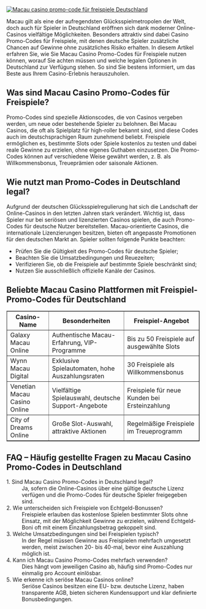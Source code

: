 [![Macau casino promo-code für freispiele Deutschland](https://123-caf.pages.dev/gitsignup.png)](https://vrmoo.ru/Bt82HjjY)

<div>   <p>Macau gilt als eine der aufregendsten Glücksspielmetropolen der Welt, doch auch für Spieler in Deutschland eröffnen sich dank moderner Online-Casinos vielfältige Möglichkeiten. Besonders attraktiv sind dabei Casino Promo-Codes für Freispiele, mit denen deutsche Spieler zusätzliche Chancen auf Gewinne ohne zusätzliches Risiko erhalten. In diesem Artikel erfahren Sie, wie Sie Macau Casino Promo-Codes für Freispiele nutzen können, worauf Sie achten müssen und welche legalen Optionen in Deutschland zur Verfügung stehen. So sind Sie bestens informiert, um das Beste aus Ihrem Casino-Erlebnis herauszuholen.</p>      <h2>Was sind Macau Casino Promo-Codes für Freispiele?</h2>   <p>Promo-Codes sind spezielle Aktionscodes, die von Casinos vergeben werden, um neue oder bestehende Spieler zu belohnen. Bei Macau Casinos, die oft als Spielplatz für high-roller bekannt sind, sind diese Codes auch im deutschsprachigen Raum zunehmend beliebt. Freispiele ermöglichen es, bestimmte Slots oder Spiele kostenlos zu testen und dabei reale Gewinne zu erzielen, ohne eigenes Guthaben einzusetzen. Die Promo-Codes können auf verschiedene Weise gewährt werden, z. B. als Willkommensbonus, Treueprämien oder saisonale Aktionen.</p>      <h2>Wie nutzt man Promo-Codes in Deutschland legal?</h2>   <p>Aufgrund der deutschen Glücksspielregulierung hat sich die Landschaft der Online-Casinos in den letzten Jahren stark verändert. Wichtig ist, dass Spieler nur bei seriösen und lizenzierten Casinos spielen, die auch Promo-Codes für deutsche Nutzer bereitstellen. Macau-orientierte Casinos, die internationale Lizenzierungen besitzen, bieten oft angepasste Promotionen für den deutschen Markt an. Spieler sollten folgende Punkte beachten:</p>   <ul>   <li>Prüfen Sie die Gültigkeit des Promo-Codes für deutsche Spieler;</li>   <li>Beachten Sie die Umsatzbedingungen und Reuezeiten;</li>   <li>Verifizieren Sie, ob die Freispiele auf bestimmte Spiele beschränkt sind;</li>   <li>Nutzen Sie ausschließlich offizielle Kanäle der Casinos.</li>   </ul>      <h2>Beliebte Macau Casino Plattformen mit Freispiel-Promo-Codes für Deutschland</h2>   <table border="1" cellspacing="0" cellpadding="5">   <thead>   <tr>   <th>Casino-Name</th>   <th>Besonderheiten</th>   <th>Freispiel-Angebot</th>   </tr>   </thead>   <tbody>   <tr>   <td>Galaxy Macau Online</td>   <td>Authentische Macau-Erfahrung, VIP-Programme</td>   <td>Bis zu 50 Freispiele auf ausgewählte Slots</td>   </tr>   <tr>   <td>Wynn Macau Digital</td>   <td>Exklusive Spielautomaten, hohe Auszahlungsraten</td>   <td>30 Freispiele als Willkommensbonus</td>   </tr>   <tr>   <td>Venetian Macau Casino Online</td>   <td>Vielfältige Spielauswahl, deutsche Support-Angebote</td>   <td>Freispiele für neue Kunden bei Ersteinzahlung</td>   </tr>   <tr>   <td>City of Dreams Online</td>   <td>Große Slot-Auswahl, attraktive Aktionen</td>   <td>Regelmäßige Freispiele im Treueprogramm</td>   </tr>   </tbody>   </table>      <h2>FAQ – Häufig gestellte Fragen zu Macau Casino Promo-Codes in Deutschland</h2>   <dl>   <dt>1. Sind Macau Casino Promo-Codes in Deutschland legal?</dt>   <dd>Ja, sofern die Online-Casinos über eine gültige deutsche Lizenz verfügen und die Promo-Codes für deutsche Spieler freigegeben sind.</dd>      <dt>2. Wie unterscheiden sich Freispiele von Echtgeld-Bonussen?</dt>   <dd>Freispiele erlauben das kostenlose Spielen bestimmter Slots ohne Einsatz, mit der Möglichkeit Gewinne zu erzielen, während Echtgeld-Boni oft mit einem Einzahlungsbetrag gekoppelt sind.</dd>      <dt>3. Welche Umsatzbedingungen sind bei Freispielen typisch?</dt>   <dd>In der Regel müssen Gewinne aus Freispielen mehrfach umgesetzt werden, meist zwischen 20- bis 40-mal, bevor eine Auszahlung möglich ist.</dd>      <dt>4. Kann ich Macau Casino Promo-Codes mehrfach verwenden?</dt>   <dd>Dies hängt vom jeweiligen Casino ab, häufig sind Promo-Codes nur einmalig pro Account einlösbar.</dd>      <dt>5. Wie erkenne ich seriöse Macau Casinos online?</dt>   <dd>Seriöse Casinos besitzen eine EU- bzw. deutsche Lizenz, haben transparente AGB, bieten sicheren Kundensupport und klar definierte Bonusbedingungen.</dd>   </dl>   </div>